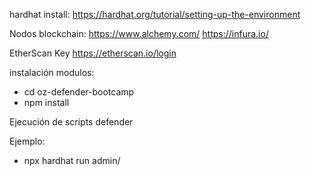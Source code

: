 hardhat install:
https://hardhat.org/tutorial/setting-up-the-environment

Nodos blockchain:
https://www.alchemy.com/
https://infura.io/

EtherScan Key
https://etherscan.io/login

instalación modulos:

* cd oz-defender-bootcamp 
* npm install

Ejecución de scripts defender

Ejemplo:
* npx hardhat run admin/<script> --network rinkeby|local

Ejecución peticiones https a través CURL CLI refierase a los files end-points-<modulo difender>.sh

forta bot:

https://forta.org/
https://docs.forta.network/en/latest/hardhat/
https://explorer.forta.network/
https://github.com/forta-network/forta-bot-examples

Nota: Se puede buscar algún smartcontract en MAINNET, y así probarlo con los bot de forta.

localstack:

https://docs.localstack.cloud/aws/sqs/
https://github.com/localstack/localstack#overview

awslocal cli:
https://github.com/localstack/awscli-local

token AWS-OZ:

Admin .-
* username: API_KEY
* password: API_SECRET
* pool_id: us-west-2_94f3puJWv
* client_id: 40e58hbc7pktmnp9i26hh5nsav

Relayer .- 
* username: API_KEY
* password: API_SECRET
* pool_id: us-west-2_iLmIggsiy
* client_id: 1bpd19lcr33qvg5cr3oi79rdap

pkg python:

pip3 install boto3  
pip3 install warrant  
pip3 install sagemaker

Python3.8 > versión ...

Obtener Token = curl Authentication: Bearer $TOKEN:

Python3.8 <tools/aws-token-admin.py|aws-token-relayer.py>

ngrok install:

https://ngrok.com/download
ngrok http <port URL local>

Nota: Test Webhook a través de la creación dummy de algún POST o de forma ágil una QUEUE SQS, lo anterior para probar SENTINEL con URL externa, usando ngrok.
